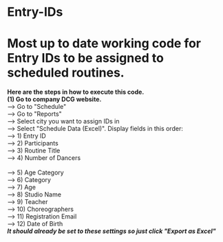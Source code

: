 # Entry-IDs
# Most up to date working code for Entry IDs to be assigned to scheduled routines.
**Here are the steps in how to execute this code.** 
<br>
**(1) Go to company DCG website.**
<br>
      --> Go to "Schedule"
<br>
      --> Go to "Reports"
<br>
      --> Select city you want to assign IDs in
<br>
      --> Select "Schedule Data (Excel)". Display fields in this order:
            <br>
            --> 1) Entry ID
            <br>
            --> 2) Participants
            <br>
            --> 3) Routine Title 
            <br>
            --> 4) Number of Dancers 
            <br>    
            --> 5) Age Category
            <br>
            --> 6) Category
            <br>
            --> 7) Age
            <br>
            --> 8) Studio Name
            <br>
            --> 9) Teacher 
            <br>
            --> 10) Choreographers
            <br>
            --> 11) Registration Email 
            <br>
            --> 12) Date of Birth
<br>
**_It should already be set to these settings so just click "Export as Excel"_**

